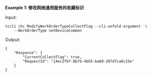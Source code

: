 **Example 1: 修改网络通用服务的收藏标识**



Input: 

```
tccli chc ModifyWorkOrderTypeCollectFlag --cli-unfold-argument  \
    --WorkOrderType netDeviceCommon
```

Output: 
```
{
    "Response": {
        "CurrentCollectFlag": true,
        "RequestId": "14ec2fbf-8b7d-4b55-ba69-207d7ca6c15e"
    }
}
```

